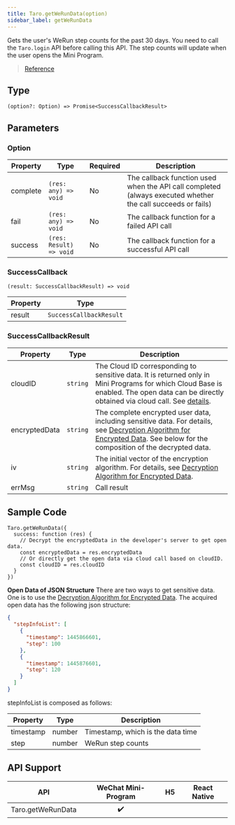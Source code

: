 ```yaml
---
title: Taro.getWeRunData(option)
sidebar_label: getWeRunData
---
```


Gets the user's WeRun step counts for the past 30 days. You need to call the `Taro.login` API before calling this API. The step counts will update when the user opens the Mini Program.

> [Reference](https://developers.weixin.qq.com/miniprogram/en/dev/api/open-api/werun/wx.getWeRunData.html)

## Type

```tsx
(option?: Option) => Promise<SuccessCallbackResult>
```

## Parameters

### Option

<table>
  <thead>
    <tr>
      <th>Property</th>
      <th>Type</th>
      <th style={{ textAlign: "center"}}>Required</th>
      <th>Description</th>
    </tr>
  </thead>
  <tbody>
    <tr>
      <td>complete</td>
      <td><code>(res: any) =&gt; void</code></td>
      <td style={{ textAlign: "center"}}>No</td>
      <td>The callback function used when the API call completed (always executed whether the call succeeds or fails)</td>
    </tr>
    <tr>
      <td>fail</td>
      <td><code>(res: any) =&gt; void</code></td>
      <td style={{ textAlign: "center"}}>No</td>
      <td>The callback function for a failed API call</td>
    </tr>
    <tr>
      <td>success</td>
      <td><code>(res: Result) =&gt; void</code></td>
      <td style={{ textAlign: "center"}}>No</td>
      <td>The callback function for a successful API call</td>
    </tr>
  </tbody>
</table>

### SuccessCallback

```tsx
(result: SuccessCallbackResult) => void
```

<table>
  <thead>
    <tr>
      <th>Property</th>
      <th>Type</th>
    </tr>
  </thead>
  <tbody>
    <tr>
      <td>result</td>
      <td><code>SuccessCallbackResult</code></td>
    </tr>
  </tbody>
</table>

### SuccessCallbackResult

<table>
  <thead>
    <tr>
      <th>Property</th>
      <th>Type</th>
      <th>Description</th>
    </tr>
  </thead>
  <tbody>
    <tr>
      <td>cloudID</td>
      <td><code>string</code></td>
      <td>The Cloud ID corresponding to sensitive data. It is returned only in Mini Programs for which Cloud Base is enabled. The open data can be directly obtained via cloud call. See <a href="https://developers.weixin.qq.com/miniprogram/en/dev/framework/open-ability/signature.html#method-cloud">details</a>.</td>
    </tr>
    <tr>
      <td>encryptedData</td>
      <td><code>string</code></td>
      <td>The complete encrypted user data, including sensitive data. For details, see <a href="https://developers.weixin.qq.com/miniprogram/en/dev/framework/open-ability/signature.html">Decryption Algorithm for Encrypted Data</a>. See below for the composition of the decrypted data.</td>
    </tr>
    <tr>
      <td>iv</td>
      <td><code>string</code></td>
      <td>The initial vector of the encryption algorithm. For details, see <a href="https://developers.weixin.qq.com/miniprogram/en/dev/framework/open-ability/signature.html">Decryption Algorithm for Encrypted Data</a>.</td>
    </tr>
    <tr>
      <td>errMsg</td>
      <td><code>string</code></td>
      <td>Call result</td>
    </tr>
  </tbody>
</table>

## Sample Code

```tsx
Taro.getWeRunData({
  success: function (res) {
    // Decrypt the encryptedData in the developer's server to get open data.
    const encryptedData = res.encryptedData
    // Or directly get the open data via cloud call based on cloudID.
    const cloudID = res.cloudID
  }
})
```

**Open Data of JSON Structure**
There are two ways to get sensitive data. One is to use the [Decryption Algorithm for Encrypted Data](https://developers.weixin.qq.com/miniprogram/en/dev/framework/open-ability/signature.html#decryption-algorithm-for-encrypted-data). The acquired open data has the following json structure:

```json
{
  "stepInfoList": [
    {
      "timestamp": 1445866601,
      "step": 100
    },
    {
      "timestamp": 1445876601,
      "step": 120
    }
  ]
}
```

stepInfoList is composed as follows:

| Property | Type | Description |
| --- | ---- | --- |
| timestamp | number | Timestamp, which is the data time |
| step | number | WeRun step counts |

## API Support

| API | WeChat Mini-Program | H5 | React Native |
| :---: | :---: | :---: | :---: |
| Taro.getWeRunData | ✔️ |  |  |
